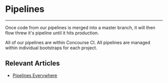 # Pipelines
***
Once code from our pipelines is merged into a master branch, it will then flow threw it's pipeline until it hits 
production.

All of our pipelines are within Concourse CI. All pipelines are managed within individual bootstraps for each project.

## Relevant Articles
- [Pipelines Everywhere](https://medium.com/comic-relief/pipelines-everywhere-9eb284f5bee3)



